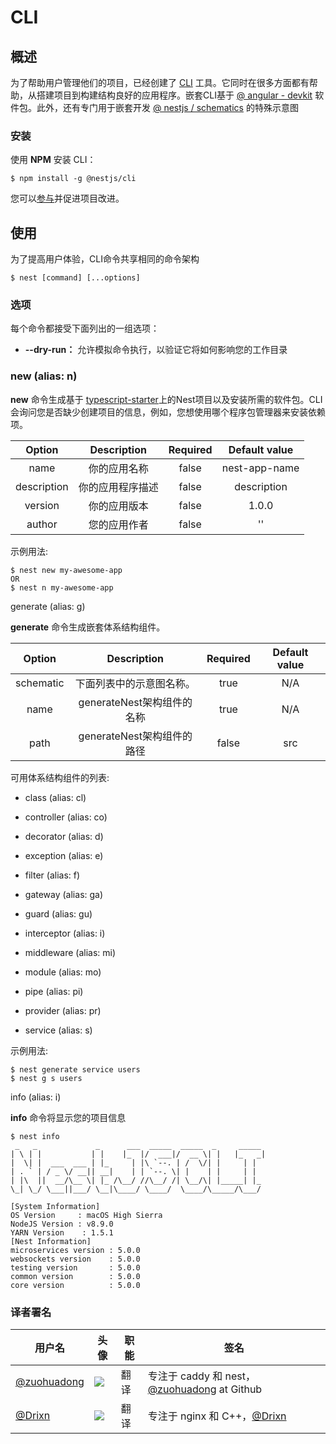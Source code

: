 # CLI

## 概述
为了帮助用户管理他们的项目，已经创建了 [CLI](https://github.com/nestjs/nest-cli) 工具。它同时在很多方面都有帮助，从搭建项目到构建结构良好的应用程序。嵌套CLI基于 [@ angular - devkit](https://github.com/angular/devkit) 软件包。此外，还有专门用于嵌套开发 [@ nestjs / schematics](https://github.com/nestjs/schematics) 的特殊示意图

### 安装

使用 **NPM** 安装 CLI：

``` 
$ npm install -g @nestjs/cli
```

您可以[参与](https://github.com/nestjs/nest-cli)并促进项目改进。

## 使用

为了提高用户体验，CLI命令共享相同的命令架构

```
$ nest [command] [...options]
```

### 选项

每个命令都接受下面列出的一组选项：
* **--dry-run：** 允许模拟命令执行，以验证它将如何影响您的工作目录

### new (alias: n)

**new** 命令生成基于 [typescript-starter](https://github.com/nestjs/typescript-starter)上的Nest项目以及安装所需的软件包。CLI会询问您是否缺少创建项目的信息，例如，您想使用哪个程序包管理器来安装依赖项。
 
|   Option               |      Description           |  Required     | Default value              |
| :---------------------: | :-------------------------: | :------------: | :-------------------------: |
| name                   | 你的应用名称 | false | nest-app-name |
| description            | 你的应用程序描述 |false	| description |
| version                | 你的应用版本 |false	| 1.0.0 |
| author                 | 您的应用作者 |false	| '' |

示例用法:

```
$ nest new my-awesome-app
OR 
$ nest n my-awesome-app
```

generate (alias: g)

 **generate** 命令生成嵌套体系结构组件。

|   Option               |      Description           |  Required     | Default value              |
| :---------------------: | :-------------------------: | :------------: | :-------------------------: |
| schematic                   | 下面列表中的示意图名称。 | true | N/A |
| name          | generateNest架构组件的名称  |true	| N/A |
| path               | generateNest架构组件的路径 |false	|src |

可用体系结构组件的列表:
  
  * class (alias: cl)
  
  * controller (alias: co)
  
  * decorator (alias: d)
  
  * exception (alias: e)
  
  * filter (alias: f)
  
  * gateway (alias: ga)
  
  * guard (alias: gu)
  
  * interceptor (alias: i)
  
  * middleware (alias: mi)
  
  * module (alias: mo)
  
  * pipe (alias: pi) 
  
  * provider (alias: pr)
  
  * service (alias: s)
  
  示例用法:
  
  ```
$ nest generate service users
$ nest g s users
```

info (alias: i)

**info** 命令将显示您的项目信息

```
$ nest info
 _   _             _      ___  _____  _____  _     _____
| \ | |           | |    |_  |/  ___|/  __ \| |   |_   _|
|  \| |  ___  ___ | |_     | |\ `--. | /  \/| |     | |
| . ` | / _ \/ __|| __|    | | `--. \| |    | |     | |
| |\  ||  __/\__ \| |_ /\__/ //\__/ /| \__/\| |_____| |_
\_| \_/ \___||___/ \__|\____/ \____/  \____/\_____/\___/

[System Information]
OS Version     : macOS High Sierra
NodeJS Version : v8.9.0
YARN Version    : 1.5.1
[Nest Information]
microservices version : 5.0.0
websockets version    : 5.0.0
testing version       : 5.0.0
common version        : 5.0.0
core version          : 5.0.0
```


 ### 译者署名

| 用户名 | 头像 | 职能 | 签名 |
|---|---|---|---|
| [@zuohuadong](https://github.com/zuohuadong)  | <img class="avatar-66 rm-style" src="https://i.loli.net/2020/03/24/ed8yXDRGni4paQf.jpg">  |  翻译  | 专注于 caddy 和 nest，[@zuohuadong](https://github.com/zuohuadong/) at Github  |
| [@Drixn](https://drixn.com/)  | <img class="avatar-66 rm-style" src="https://cdn.drixn.com/img/src/avatar1.png">  |  翻译  | 专注于 nginx 和 C++，[@Drixn](https://drixn.com/) |
